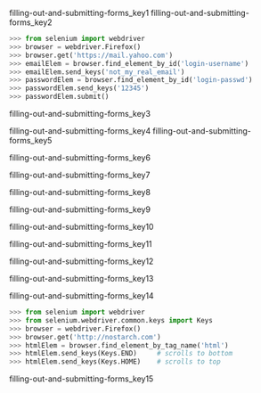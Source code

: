 filling-out-and-submitting-forms_key1
filling-out-and-submitting-forms_key2


```python
>>> from selenium import webdriver
>>> browser = webdriver.Firefox()
>>> browser.get('https://mail.yahoo.com')
>>> emailElem = browser.find_element_by_id('login-username')
>>> emailElem.send_keys('not_my_real_email')
>>> passwordElem = browser.find_element_by_id('login-passwd')
>>> passwordElem.send_keys('12345')
>>> passwordElem.submit()
```
filling-out-and-submitting-forms_key3


filling-out-and-submitting-forms_key4
filling-out-and-submitting-forms_key5


filling-out-and-submitting-forms_key6


filling-out-and-submitting-forms_key7


filling-out-and-submitting-forms_key8


filling-out-and-submitting-forms_key9


filling-out-and-submitting-forms_key10


filling-out-and-submitting-forms_key11


filling-out-and-submitting-forms_key12


filling-out-and-submitting-forms_key13


filling-out-and-submitting-forms_key14


```python
>>> from selenium import webdriver
>>> from selenium.webdriver.common.keys import Keys
>>> browser = webdriver.Firefox()
>>> browser.get('http://nostarch.com')
>>> htmlElem = browser.find_element_by_tag_name('html')
>>> htmlElem.send_keys(Keys.END)     # scrolls to bottom
>>> htmlElem.send_keys(Keys.HOME)    # scrolls to top
```
filling-out-and-submitting-forms_key15

